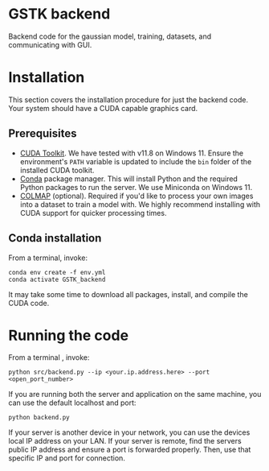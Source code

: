 # GSTK backend
Backend code for the gaussian model, training, datasets, and communicating with GUI.

# Installation

This section covers the installation procedure for just the backend code. 
Your system should have a CUDA capable graphics card.

## Prerequisites
- [CUDA Toolkit](https://developer.nvidia.com/cuda-downloads).
We have tested with v11.8 on Windows 11.
Ensure the environment's `PATH` variable is updated to include the `bin` folder of the installed CUDA toolkit.
- [Conda](https://docs.anaconda.com/free/miniconda/) package manager.
This will install Python and the required Python packages to run the server.
We use Miniconda on Windows 11.
- [COLMAP](https://colmap.github.io/index.html) (optional). 
Required if you'd like to process your own images into a dataset to train a model with.
We highly recommend installing with CUDA support for quicker processing times.


## Conda installation
From a terminal, invoke:

```
conda env create -f env.yml
conda activate GSTK_backend
```

It may take some time to download all packages, install, and compile the CUDA code.
 

# Running the code
From a terminal , invoke:

```
python src/backend.py --ip <your.ip.address.here> --port <open_port_number>
```

If you are running both the server and application on the same machine, you can use the default localhost and port:

```
python backend.py
```

If your server is another device in your network, you can use the devices local IP address on your LAN.
If your server is remote, find the servers public IP address and ensure a port is forwarded properly.
Then, use that specific IP and port for connection.